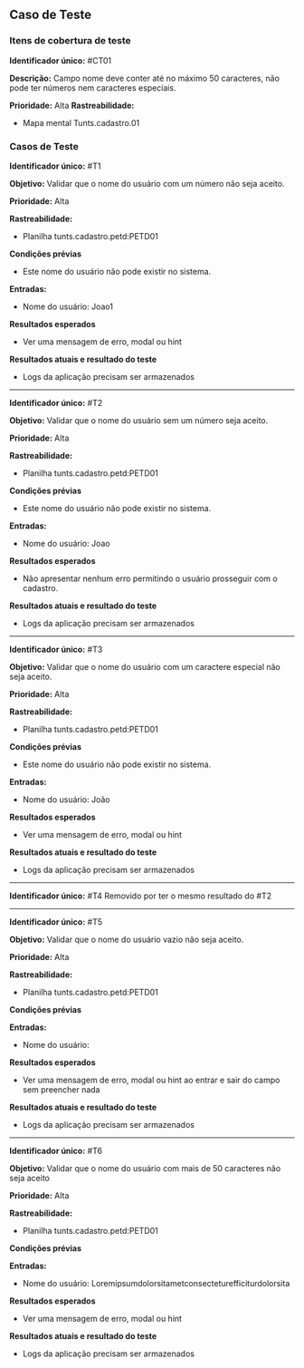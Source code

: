 ## Caso de Teste
### Itens de cobertura de teste
   **Identificador único:** #CT01

   **Descrição:** Campo nome deve conter até no máximo 50 caracteres, não pode ter números nem caracteres especiais.

   **Prioridade:** Alta
   **Rastreabilidade:**
- Mapa mental Tunts.cadastro.01

### Casos de Teste

**Identificador único:** #T1

**Objetivo:** Validar que o nome do usuário com um número não seja aceito. 

**Prioridade:** Alta

**Rastreabilidade:** 
- Planilha tunts.cadastro.petd:PETD01

**Condições prévias**
- Este nome do usuário não pode existir no sistema.

**Entradas:**
- Nome do usuário: Joao1

**Resultados esperados**
- Ver uma mensagem de erro, modal ou hint

**Resultados atuais e resultado do teste**
- Logs da aplicação precisam ser armazenados

- - -

**Identificador único:** #T2

**Objetivo:** Validar que o nome do usuário sem um número seja aceito. 

**Prioridade:** Alta

**Rastreabilidade:** 
- Planilha tunts.cadastro.petd:PETD01

**Condições prévias**
- Este nome do usuário não pode existir no sistema.

**Entradas:**
- Nome do usuário: Joao

**Resultados esperados**
- Não apresentar nenhum erro permitindo o usuário prosseguir com o cadastro.

**Resultados atuais e resultado do teste**
- Logs da aplicação precisam ser armazenados

- - -
  **Identificador único:** #T3

  **Objetivo:** Validar que o nome do usuário com um caractere especial não seja aceito. 

  **Prioridade:** Alta

  **Rastreabilidade:** 
- Planilha tunts.cadastro.petd:PETD01

**Condições prévias**
- Este nome do usuário não pode existir no sistema.

**Entradas:**
- Nome do usuário: João

**Resultados esperados**
- Ver uma mensagem de erro, modal ou hint

**Resultados atuais e resultado do teste**
- Logs da aplicação precisam ser armazenados

- - -
  **Identificador único:** #T4
 Removido por ter o mesmo resultado do #T2
- - -
  **Identificador único:** #T5

  **Objetivo:** Validar que o nome do usuário vazio não seja aceito. 

  **Prioridade:** Alta

  **Rastreabilidade:** 
- Planilha tunts.cadastro.petd:PETD01

**Condições prévias**

**Entradas:**
- Nome do usuário: 

**Resultados esperados**
- Ver uma mensagem de erro, modal ou hint ao entrar e sair do campo sem preencher nada

**Resultados atuais e resultado do teste**
- Logs da aplicação precisam ser armazenados
- - -
  **Identificador único:** #T6

  **Objetivo:** Validar que o nome do usuário  com mais de 50 caracteres não seja aceito

  **Prioridade:** Alta

  **Rastreabilidade:** 
- Planilha tunts.cadastro.petd:PETD01

**Condições prévias**

**Entradas:**
- Nome do usuário: 
  Loremipsumdolorsitametconsecteturefficiturdolorsita

**Resultados esperados**
- Ver uma mensagem de erro, modal ou hint

**Resultados atuais e resultado do teste**
- Logs da aplicação precisam ser armazenados





